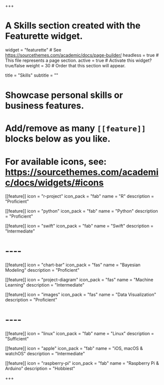 +++
# A Skills section created with the Featurette widget.
widget = "featurette"  # See https://sourcethemes.com/academic/docs/page-builder/
headless = true  # This file represents a page section.
active = true  # Activate this widget? true/false
weight = 30  # Order that this section will appear.

title = "Skills"
subtitle = ""

# Showcase personal skills or business features.
# 
# Add/remove as many `[[feature]]` blocks below as you like.
# 
# For available icons, see: https://sourcethemes.com/academic/docs/widgets/#icons

[[feature]]
  icon = "r-project"
  icon_pack = "fab"
  name = "R"
  description = "Proficient"

[[feature]]
  icon = "python"
  icon_pack = "fab"
  name = "Python"
  description = "Proficient"

[[feature]]
  icon = "swift"
  icon_pack = "fab"
  name = "Swift"
  description = "Intermediate"

# ----

[[feature]]
  icon = "chart-bar"
  icon_pack = "fas"
  name = "Bayesian Modeling"
  description = "Proficient"

[[feature]]
  icon = "project-diagram"
  icon_pack = "fas"
  name = "Machine Learning"
  description = "Intermediate"

[[feature]]
  icon = "images"
  icon_pack = "fas"
  name = "Data Visualization"
  description = "Proficient"

# ----

[[feature]]
  icon = "linux"
  icon_pack = "fab"
  name = "Linux"
  description = "Sufficient"
 
[[feature]]
  icon = "apple"
  icon_pack = "fab"
  name = "iOS, macOS & watchOS"
  description = "Intermediate"

[[feature]]
  icon = "raspberry-pi"
  icon_pack = "fab"
  name = "Raspberry Pi & Arduino"
  description = "Hobbiest"

+++
